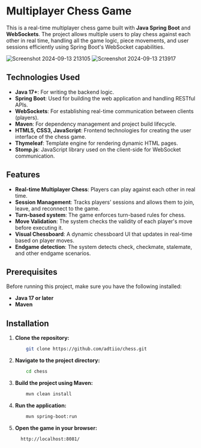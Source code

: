 
# Multiplayer Chess Game

This is a real-time multiplayer chess game built with **Java Spring Boot** and **WebSockets**. The project allows multiple users to play chess against each other in real time, handling all the game logic, piece movements, and user sessions efficiently using Spring Boot's WebSocket capabilities.

![Screenshot 2024-09-13 213105](https://github.com/user-attachments/assets/8f88fc33-e6fe-4c9c-b4dc-3aec544b8581)
![Screenshot 2024-09-13 213917](https://github.com/user-attachments/assets/08e1ed70-b1d6-4025-95da-5eb738d686a0)

## Technologies Used

- **Java 17+**: For writing the backend logic.
- **Spring Boot**: Used for building the web application and handling RESTful APIs.
- **WebSockets**: For establishing real-time communication between clients (players).
- **Maven**: For dependency management and project build lifecycle.
- **HTML5, CSS3, JavaScript**: Frontend technologies for creating the user interface of the chess game.
- **Thymeleaf**: Template engine for rendering dynamic HTML pages.
- **Stomp.js**: JavaScript library used on the client-side for WebSocket communication.

## Features

- **Real-time Multiplayer Chess**: Players can play against each other in real time.
- **Session Management**: Tracks players’ sessions and allows them to join, leave, and reconnect to the game.
- **Turn-based system**: The game enforces turn-based rules for chess.
- **Move Validation**: The system checks the validity of each player's move before executing it.
- **Visual Chessboard**: A dynamic chessboard UI that updates in real-time based on player moves.
- **Endgame detection**: The system detects check, checkmate, stalemate, and other endgame scenarios.

## Prerequisites

Before running this project, make sure you have the following installed:

- **Java 17 or later**
- **Maven**

## Installation

1. **Clone the repository:**

   ```bash
       git clone https://github.com/adtiio/chess.git

2. **Navigate to the project directory:**
   ```bash
       cd chess
3. **Build the project using Maven:**
   ```bash
       mvn clean install
4. **Run the application:**
   ```bash
       mvn spring-boot:run
5. **Open the game in your browser:**
    ```bash
      http://localhost:8081/
